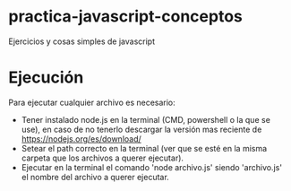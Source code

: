 # practica-javascript-conceptos
Ejercicios y cosas simples de javascript

# Ejecución

Para ejecutar cualquier archivo es necesario:
- Tener instalado node.js en la terminal (CMD, powershell o la que se use), en caso de no tenerlo descargar la versión mas reciente de https://nodejs.org/es/download/
- Setear el path correcto en la terminal (ver que se esté en la misma carpeta que los archivos a querer ejecutar).
- Ejecutar en la terminal el comando 'node archivo.js' siendo 'archivo.js' el nombre del archivo a querer ejecutar.
